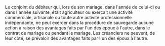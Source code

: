 Le conjoint du débiteur qui, lors de son mariage, dans l'année de celui-ci ou dans l'année suivante, était agriculteur ou exerçait une activité commerciale, artisanale ou toute autre activité professionnelle indépendante, ne peut exercer dans la procédure de sauvegarde aucune action à raison des avantages faits par l'un des époux à l'autre, dans le contrat de mariage ou pendant le mariage. Les créanciers ne peuvent, de leur côté, se prévaloir des avantages faits par l'un des époux à l'autre.


  

  
